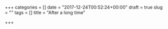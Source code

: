 +++
categories = []
date = "2017-12-24T00:52:24+00:00"
draft = true
slug = ""
tags = []
title = "After a long time"

+++
